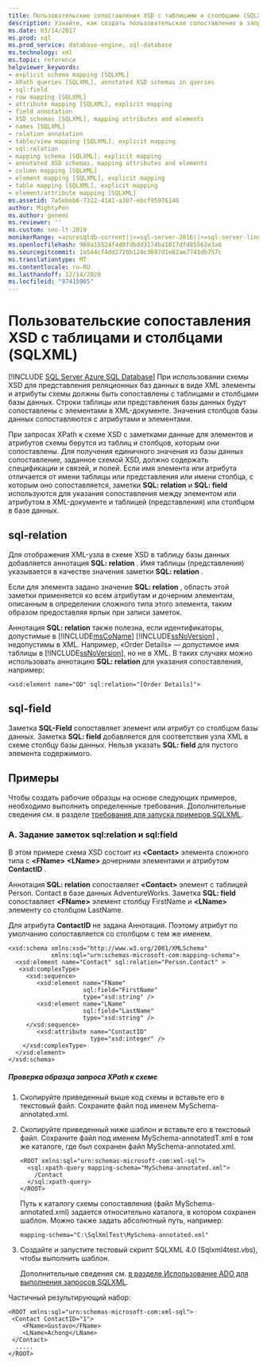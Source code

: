 ```yaml
---
title: Пользовательские сопоставления XSD с таблицами и столбцами (SQLXML)
description: Узнайте, как создать пользовательское сопоставление в запросе SQLXML XPath между элементами и атрибутами XSD-схемы, а также таблицами и столбцами реляционной базы данных.
ms.date: 03/14/2017
ms.prod: sql
ms.prod_service: database-engine, sql-database
ms.technology: xml
ms.topic: reference
helpviewer_keywords:
- explicit schema mapping [SQLXML]
- XPath queries [SQLXML], annotated XSD schemas in queries
- sql:field
- row mapping [SQLXML]
- attribute mapping [SQLXML], explicit mapping
- field annotation
- XSD schemas [SQLXML], mapping attributes and elements
- names [SQLXML]
- relation annotation
- table/view mapping [SQLXML], explicit mapping
- sql:relation
- mapping schema [SQLXML], explicit mapping
- annotated XSD schemas, mapping attributes and elements
- column mapping [SQLXML]
- element mapping [SQLXML], explicit mapping
- table mapping [SQLXML], explicit mapping
- element/attribute mapping [SQLXML]
ms.assetid: 7a5ebeb6-7322-4141-a307-ebcf95976146
author: MightyPen
ms.author: genemi
ms.reviewer: ''
ms.custom: seo-lt-2019
monikerRange: =azuresqldb-current||>=sql-server-2016||>=sql-server-linux-2017||=azuresqldb-mi-current
ms.openlocfilehash: 988a15524f4d0fdbdd3174ba1017dfd85562e3a6
ms.sourcegitcommit: 1a544cf4dd2720b124c3697d1e62ae7741db757c
ms.translationtype: MT
ms.contentlocale: ru-RU
ms.lasthandoff: 12/14/2020
ms.locfileid: "97415965"
---
```

# <a name="custom-xsd-mappings-to-tablescolumns-sqlxml"></a>Пользовательские сопоставления XSD с таблицами и столбцами (SQLXML)
[!INCLUDE [SQL Server Azure SQL Database](../../includes/applies-to-version/sql-asdb.md)]
  При использовании схемы XSD для представления реляционных баз данных в виде XML элементы и атрибуты схемы должны быть сопоставлены с таблицами и столбцами базы данных. Строки таблицы или представления базы данных будут сопоставлены с элементами в XML-документе. Значения столбцов базы данных сопоставляются с атрибутами и элементами.  
  
 При запросах XPath к схеме XSD c заметками данные для элементов и атрибутов схемы берутся из таблиц и столбцов, которым они сопоставлены.  Для получения единичного значения из базы данных сопоставление, заданное схемой XSD, должно содержать спецификации и связей, и полей.  Если имя элемента или атрибута отличается от имени таблицы или представления или имени столбца, с которым оно сопоставляется, заметки **SQL: relation** и **SQL: field** используются для указания сопоставления между элементом или атрибутом в XML-документе и таблицей (представления) или столбцом в базе данных.  
  
## <a name="sql-relation"></a>sql-relation  
 Для отображения XML-узла в схеме XSD в таблицу базы данных добавляется аннотация **SQL: relation** . Имя таблицы (представления) указывается в качестве значения заметки **SQL: relation** .  
  
 Если для элемента задано значение **SQL: relation** , область этой заметки применяется ко всем атрибутам и дочерним элементам, описанным в определении сложного типа этого элемента, таким образом предоставляя ярлык при записи заметок.  
  
 Аннотация **SQL: relation** также полезна, если идентификаторы, допустимые в [!INCLUDE[msCoName](../../includes/msconame-md.md)] [!INCLUDE[ssNoVersion](../../includes/ssnoversion-md.md)] , недопустимы в XML. Например, «Order Details» — допустимое имя таблицы в [!INCLUDE[ssNoVersion](../../includes/ssnoversion-md.md)], но не в XML. В таких случаях можно использовать аннотацию **SQL: relation** для указания сопоставления, например:  
  
```  
<xsd:element name="OD" sql:relation="[Order Details]">  
```  
  
## <a name="sql-field"></a>sql-field  
 Заметка **SQL-Field** сопоставляет элемент или атрибут со столбцом базы данных. Заметка **SQL: field** добавляется для соответствия узла XML в схеме столбцу базы данных. Нельзя указать **SQL: field** для пустого элемента содержимого.  
  
## <a name="examples"></a>Примеры  
 Чтобы создать рабочие образцы на основе следующих примеров, необходимо выполнить определенные требования. Дополнительные сведения см. в разделе [требования для запуска примеров SQLXML](../../relational-databases/sqlxml/requirements-for-running-sqlxml-examples.md).  
  
### <a name="a-specifying-the-sqlrelation-and-sqlfield-annotations"></a>A. Задание заметок sql:relation и sql:field  
 В этом примере схема XSD состоит из **\<Contact>** элемента сложного типа с **\<FName>** **\<LName>** дочерними элементами и атрибутом **ContactID** .  
  
 Аннотация **SQL: relation** сопоставляет **\<Contact>** элемент с таблицей Person. Contact в базе данных AdventureWorks. Заметка **SQL: field** сопоставляет **\<FName>** элемент столбцу FirstName и **\<LName>** элементу со столбцом LastName.  
  
 Для атрибута **ContactID** не задана Аннотация. Поэтому атрибут по умолчанию сопоставляется со столбцом с тем же именем.  
  
```  
<xsd:schema xmlns:xsd="http://www.w3.org/2001/XMLSchema"  
            xmlns:sql="urn:schemas-microsoft-com:mapping-schema">  
  <xsd:element name="Contact" sql:relation="Person.Contact" >  
   <xsd:complexType>  
     <xsd:sequence>  
        <xsd:element name="FName"  
                     sql:field="FirstName"   
                     type="xsd:string" />   
        <xsd:element name="LName"    
                     sql:field="LastName"    
                     type="xsd:string" />  
     </xsd:sequence>  
        <xsd:attribute name="ContactID"   
                       type="xsd:integer" />  
    </xsd:complexType>  
  </xsd:element>  
</xsd:schema>  
```  
  
##### <a name="to-test-a-sample-xpath-query-against-the-schema"></a>Проверка образца запроса XPath к схеме  
  
1.  Скопируйте приведенный выше код схемы и вставьте его в текстовый файл. Сохраните файл под именем MySchema-annotated.xml.  
  
2.  Скопируйте приведенный ниже шаблон и вставьте его в текстовый файл. Сохраните файл под именем MySchema-annotatedT.xml в том же каталоге, где был сохранен файл MySchema-annotated.xml.  
  
    ```  
    <ROOT xmlns:sql="urn:schemas-microsoft-com:xml-sql">  
      <sql:xpath-query mapping-schema="MySchema-annotated.xml">  
        /Contact  
      </sql:xpath-query>  
    </ROOT>  
    ```  
  
     Путь к каталогу схемы сопоставления (файл MySchema-annotated.xml) задается относительно каталога, в котором сохранен шаблон. Можно также задать абсолютный путь, например:  
  
    ```  
    mapping-schema="C:\SqlXmlTest\MySchema-annotated.xml"  
    ```  
  
3.  Создайте и запустите тестовый скрипт SQLXML 4.0 (Sqlxml4test.vbs), чтобы выполнить шаблон.  
  
     Дополнительные сведения см. [в разделе Использование ADO для выполнения запросов SQLXML](../../relational-databases/sqlxml/using-ado-to-execute-sqlxml-4-0-queries.md).  
  
 Частичный результирующий набор:  
  
```  
<ROOT xmlns:sql="urn:schemas-microsoft-com:xml-sql">   
 <Contact ContactID="1">   
    <FName>Gustavo</FName>   
    <LName>Achong</LName>   
 </Contact>   
  .....  
</ROOT>  
```  
  
  
